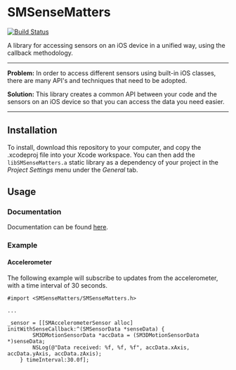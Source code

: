 # SMSenseMatters

[![Build Status](https://travis-ci.org/spikeyfish2/SMSenseMatters.svg?branch=master)](https://travis-ci.org/spikeyfish2/SMSenseMatters)

A library for accessing sensors on an iOS device in a unified way, using the callback methodology.

---

**Problem:** In order to access different sensors using built-in iOS classes, there are many API's and techniques that need to be adopted.

**Solution:** This library creates a common API between your code and the sensors on an iOS device so that you can access the data you need easier.

---

## Installation
To install, download this repository to your computer, and copy the .xcodeproj file into your Xcode workspace. You can then add the `libSMSenseMatters.a` static library as a dependency of your project in the *Project Settings* menu under the *General* tab.


## Usage 

### Documentation
Documentation can be found [here](http://smsensematters.alexblundell.com).

### Example

#### Accelerometer
The following example will subscribe to updates from the accelerometer, with a time interval of 30 seconds.

```
#import <SMSenseMatters/SMSenseMatters.h>

...

_sensor = [[SMAccelerometerSensor alloc] initWithSenseCallback:^(SMSensorData *senseData) {
        SM3DMotionSensorData *accData = (SM3DMotionSensorData *)senseData;
        NSLog(@"Data received: %f, %f, %f", accData.xAxis, accData.yAxis, accData.zAxis);
    } timeInterval:30.0f];

```

